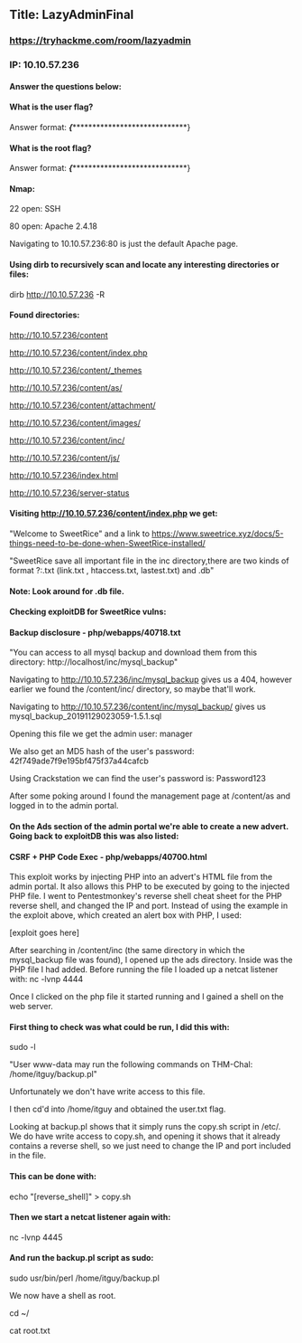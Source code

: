 ## Title: LazyAdminFinal
### https://tryhackme.com/room/lazyadmin
### IP: 10.10.57.236

#### Answer the questions below:

#### What is the user flag?
Answer format: ***{********************************}

#### What is the root flag?
Answer format: ***{********************************}


#### Nmap:

22 open: SSH

80 open: Apache 2.4.18

Navigating to 10.10.57.236:80 is just the default Apache page.

#### Using dirb to recursively scan and locate any interesting directories or files:

dirb http://10.10.57.236 -R

#### Found directories:

http://10.10.57.236/content

  http://10.10.57.236/content/index.php
  
  http://10.10.57.236/content/_themes
  
  http://10.10.57.236/content/as/
  
  http://10.10.57.236/content/attachment/
  
  http://10.10.57.236/content/images/
  
  http://10.10.57.236/content/inc/
  
  http://10.10.57.236/content/js/
  
http://10.10.57.236/index.html

http://10.10.57.236/server-status

#### Visiting http://10.10.57.236/content/index.php we get:

"Welcome to SweetRice" and a link to https://www.sweetrice.xyz/docs/5-things-need-to-be-done-when-SweetRice-installed/

"SweetRice save all important file in the inc directory,there are two kinds of format ?:.txt (link.txt , htaccess.txt, lastest.txt) and .db"

#### Note: Look around for .db file.
  
#### Checking exploitDB for SweetRice vulns:

#### Backup disclosure - php/webapps/40718.txt
"You can access to all mysql backup and download them from this directory: http://localhost/inc/mysql_backup"

Navigating to http://10.10.57.236/inc/mysql_backup gives us a 404, however earlier we found the /content/inc/ directory, so maybe that'll work.

Navigating to http://10.10.57.236/content/inc/mysql_backup/ gives us mysql_backup_20191129023059-1.5.1.sql

Opening this file we get the admin user: manager

We also get an MD5 hash of the user's password: 42f749ade7f9e195bf475f37a44cafcb

Using Crackstation we can find the user's password is: Password123

After some poking around I found the management page at /content/as and logged in to the admin portal.

#### On the Ads section of the admin portal we're able to create a new advert. Going back to exploitDB this was also listed:

#### CSRF + PHP Code Exec - php/webapps/40700.html
This exploit works by injecting PHP into an advert's HTML file from the admin portal. It also allows this PHP to be executed by going to the injected PHP file.
I went to Pentestmonkey's reverse shell cheat sheet for the PHP reverse shell, and changed the IP and port.
Instead of using the example in the exploit above, which created an alert box with PHP, I used:

[exploit goes here]

After searching in /content/inc (the same directory in which the mysql_backup file was found), I opened up the ads directory.
Inside was the PHP file I had added.
Before running the file I loaded up a netcat listener with:
nc -lvnp 4444

Once I clicked on the php file it started running and I gained a shell on the web server.

#### First thing to check was what could be run, I did this with:
sudo -l

"User www-data may run the following commands on THM-Chal:
  /home/itguy/backup.pl"
  
Unfortunately we don't have write access to this file.
 
I then cd'd into /home/itguy and obtained the user.txt flag.

Looking at backup.pl shows that it simply runs the copy.sh script in /etc/.
We do have write access to copy.sh, and opening it shows that it already contains a reverse shell, so we just need to change the IP and port included in the file.

#### This can be done with:
echo "[reverse_shell]" > copy.sh

#### Then we start a netcat listener again with:
nc -lvnp 4445

#### And run the backup.pl script as sudo:
sudo usr/bin/perl /home/itguy/backup.pl

We now have a shell as root.

cd ~/

cat root.txt
